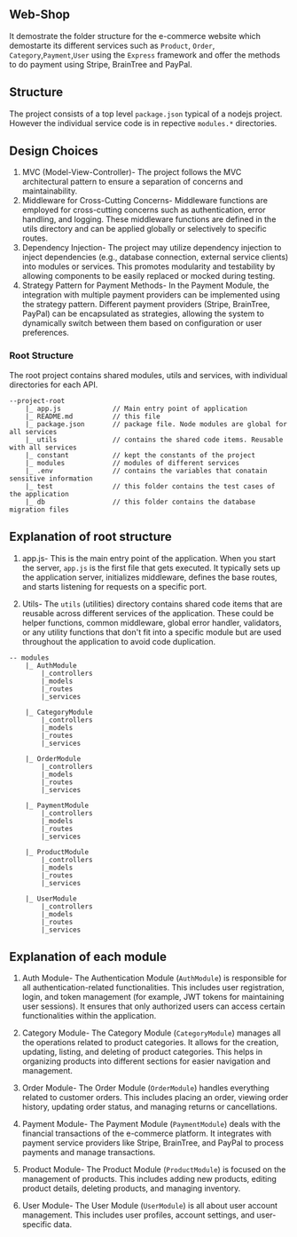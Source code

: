 ## Web-Shop 
It demostrate the folder structure for the e-commerce website which demostarte its different services such as `Product`, `Order`, `Category`,`Payment`,`User` using the `Express` framework and offer the methods to do payment using Stripe, BrainTree and PayPal.

## Structure

The project consists of a top level `package.json` typical of a nodejs project. However the individual service code is in repective `modules.*` directories.

## Design Choices

1. MVC (Model-View-Controller)- The project follows the MVC architectural pattern to ensure a separation of concerns and maintainability.
4. Middleware for Cross-Cutting Concerns- Middleware functions are employed for cross-cutting concerns such as authentication, error handling, and logging. These middleware functions are defined in the utils directory and can be applied globally or selectively to specific routes.
5. Dependency Injection- The project may utilize dependency injection to inject dependencies (e.g., database connection, external service clients) into modules or services. This promotes modularity and testability by allowing components to be easily replaced or mocked during testing.
8. Strategy Pattern for Payment Methods- In the Payment Module, the integration with multiple payment providers can be implemented using the strategy pattern. Different payment providers (Stripe, BrainTree, PayPal) can be encapsulated as strategies, allowing the system to dynamically switch between them based on configuration or user preferences.


### Root Structure
The root project contains shared modules, utils and services, with individual directories for each API.

```
--project-root
    |_ app.js             // Main entry point of application
    |_ README.md          // this file
    |_ package.json       // package file. Node modules are global for all services
    |_ utils              // contains the shared code items. Reusable with all services
    |_ constant           // kept the constants of the project
    |_ modules            // modules of different services
    |_ .env               // contains the variables that conatain sensitive information  
    |_ test               // this folder contains the test cases of the application
    |_ db                 // this folder contains the database migration files

```
## Explanation of root structure

1. app.js- This is the main entry point of the application. When you start the server, `app.js` is the first file that gets executed. It typically sets up the application server, initializes middleware, defines the base routes, and starts listening for requests on a specific port.

2. Utils- The `utils` (utilities) directory contains shared code items that are reusable across different services of the application. These could be helper functions, common middleware, global error handler, validators, or any utility functions that don't fit into a specific module but are used throughout the application to avoid code duplication.
 
```
-- modules
    |_ AuthModule          
        |_controllers
        |_models
        |_routes
        |_services
        
    |_ CategoryModule
        |_controllers
        |_models
        |_routes
        |_services

    |_ OrderModule
        |_controllers
        |_models
        |_routes
        |_services

    |_ PaymentModule
        |_controllers
        |_models
        |_routes
        |_services

    |_ ProductModule
        |_controllers
        |_models
        |_routes
        |_services

    |_ UserModule
        |_controllers
        |_models
        |_routes
        |_services

```
## Explanation of each module

1. Auth Module- The Authentication Module (`AuthModule`) is responsible for all authentication-related functionalities. This includes user registration, login, and token management (for example, JWT tokens for maintaining user sessions). It ensures that only authorized users can access certain functionalities within the application.

2. Category Module- The Category Module (`CategoryModule`) manages all the operations related to product categories. It allows for the creation, updating, listing, and deleting of product categories. This helps in organizing products into different sections for easier navigation and management.

3. Order Module- The Order Module (`OrderModule`) handles everything related to customer orders. This includes placing an order, viewing order history, updating order status, and managing returns or cancellations.

4. Payment Module- The Payment Module (`PaymentModule`) deals with the financial transactions of the e-commerce platform. It integrates with payment service providers like Stripe, BrainTree, and PayPal to process payments and manage transactions.

5. Product Module- The Product Module (`ProductModule`) is focused on the management of products. This includes adding new products, editing product details, deleting products, and managing inventory.

6. User Module- The User Module (`UserModule`) is all about user account management. This includes user profiles, account settings, and user-specific data.

